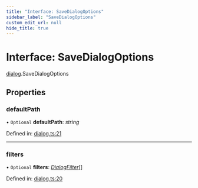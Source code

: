 ```yaml
---
title: "Interface: SaveDialogOptions"
sidebar_label: "SaveDialogOptions"
custom_edit_url: null
hide_title: true
---
```


# Interface: SaveDialogOptions

[dialog](../modules/dialog.md).SaveDialogOptions

## Properties

### defaultPath

• `Optional` **defaultPath**: *string*

Defined in: [dialog.ts:21](https://github.com/tauri-apps/tauri/blob/850a99a5/tooling/api/src/dialog.ts#L21)

___

### filters

• `Optional` **filters**: [*DialogFilter*](dialog.dialogfilter.md)[]

Defined in: [dialog.ts:20](https://github.com/tauri-apps/tauri/blob/850a99a5/tooling/api/src/dialog.ts#L20)
